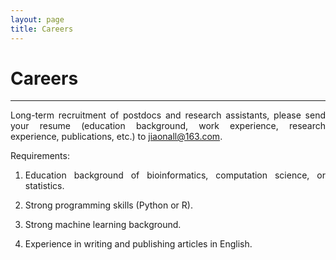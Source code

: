 ```yaml
---
layout: page
title: Careers
---
```

<style>
p {
    text-align: justify;
}
</style>

<div class="container-lg">
    <div class="row">
        <div class="col-lg-12">
            <h1>Careers</h1>
            <hr/>
        </div>
    </div>
</div>



Long-term recruitment of postdocs and research assistants, please send your resume (education background, work experience, research experience, publications, etc.) to [jiaonall@163.com](mailto:jiaonall@163.com).

Requirements:

1. Education background of bioinformatics, computation science, or statistics.

2. Strong programming skills (Python or R).

3. Strong machine learning background. 

4. Experience in writing and publishing articles in English. 


